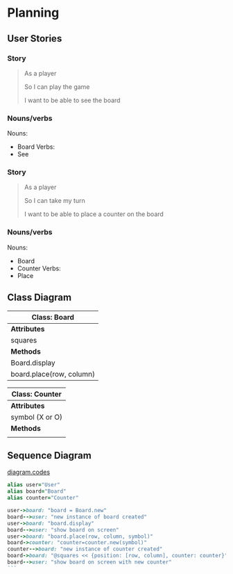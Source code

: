 # Planning

## User Stories

### Story

> As a player
>
> So I can play the game
>
> I want to be able to see the board

### Nouns/verbs

Nouns:
* Board
Verbs:
* See

### Story

> As a player
>
> So I can take my turn
>
> I want to be able to place a counter on the board

### Nouns/verbs

Nouns:
* Board
* Counter
Verbs:
* Place

## Class Diagram

| Class: Board             |
| -------                  |
| __Attributes__           |
| squares                  |
| __Methods__              |
| Board.display            |
| board.place(row, column) |

| Class: Counter |
| -------        |
| __Attributes__ |
| symbol (X or O) |
| __Methods__    |
|                |

## Sequence Diagram

[diagram.codes](https://playground.diagram.codes/d/sequence)

````ruby
alias user="User"
alias board="Board"
alias counter="Counter"

user->board: "board = Board.new"
board-->user: "new instance of board created"
user->board: "board.display"
board-->user: "show board on screen"
user->board: "board.place(row, column, symbol)"
board->counter: "counter=counter.new(symbol)"
counter-->board: "new instance of counter created"
board->board: "@squares << {position: [row, column], counter: counter}"
board-->user: "show board on screen with new counter"
```

